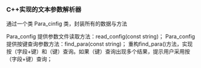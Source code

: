 ### C++实现的文本参数解析器 ### 

通过一个类 Para_cinfig 类，封装所有的数据与方法

Para_config 提供参数文件读取方法：read_config(const string)；
Para_config 提供按键查询参数方法：find_para(const string)；
重构find_para()方法，实现按（字段+键）和（键）查询。如果（键）查询出现多个结果，提示用户采用按（字段+键）查询；

